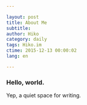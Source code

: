 ```yaml
---

layout: post  
title: About Me  
subtitle:   
author: Hiko  
category: daily
tags: Hiko.im  
ctime: 2015-12-13 00:00:02  
lang: en  

---
```


### Hello, world.

Yep, a quiet space for writing.
